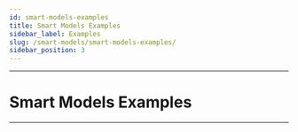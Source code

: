 ```yaml
---
id: smart-models-examples
title: Smart Models Examples
sidebar_label: Examples
slug: /smart-models/smart-models-examples/
sidebar_position: 3
---
```


---
# Smart Models Examples
---